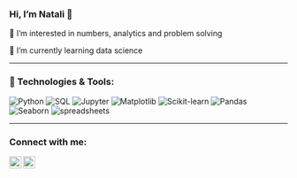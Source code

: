 ### Hi, I’m Natali 👋 

👀 I’m interested in numbers, analytics and problem solving

🌱 I’m currently learning data science

___________________________________________________________________

### 🔧 Technologies & Tools:
![Python](https://img.shields.io/badge/-Python-blue)
![SQL](https://img.shields.io/badge/-SQL-blue)
![Jupyter](https://img.shields.io/badge/-Jupyter-blue)
![Matplotlib](https://img.shields.io/badge/-Matplotlib-blue)
![Scikit-learn](https://img.shields.io/badge/-Scikit--learn-blue)
![Pandas](https://img.shields.io/badge/-Pandas-blue)
![Seaborn](https://img.shields.io/badge/-Seaborn-blue)
![spreadsheets](https://img.shields.io/badge/-spreadsheets-blue)



___________________________________________________________________



### Connect with me:

<a href="https://www.linkedin.com/in/natali-neverova/">
  <img align="left" alt="LinkedIN" width="22px" src="https://raw.githubusercontent.com/peterthehan/peterthehan/master/assets/linkedin.svg" />
</a>
<a href="https://www.instagram.com/neverova.natali/">
  <img align="left" alt="instagram" width="22px" src="https://encrypted-tbn0.gstatic.com/images?q=tbn:ANd9GcT4FQ8f7BcyjujDr0ScelktC3iKcCWDK1yzRA&usqp=CAU" />
</a>


<!---
natalineverova/natalineverova is a ✨ special ✨ repository because its `README.md` (this file) appears on your GitHub profile.
You can click the Preview link to take a look at your changes.
--->

